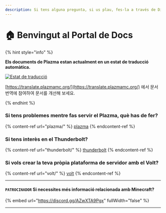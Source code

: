 ```yaml
---
description: Si tens alguna pregunta, si us plau, fes-la a través de Discord o de les Discussió de GitHub.
---
```


# 🏠 Benvingut al Portal de Docs

{% hint style="info" %}

**Els documents de Plazma estan actualment en un estat de traducció automàtica.**

[![Estat de traducció](https://badge.plazmamc.org/internal/crowdin)](https://translate.plazmamc.org/)

[https://translate.plazmamc.org/](https://translate.plazmamc.org/) 에서 문서 번역에 참여하여 문서를 개선해 보세요.

{% endhint %}

### Si tens problemes mentre fas servir el Plazma, què has de fer?

{% content-ref url="plazma/" %}
[plazma](plazma/)
{% endcontent-ref %}

### Si tens interès en el Thunderbolt?

{% content-ref url="thunderbolt/" %}
[thunderbolt](thunderbolt/)
{% endcontent-ref %}

### Si vols crear la teva pròpia plataforma de servidor amb el Volt?

{% content-ref url="volt/" %}
[volt](volt/)
{% endcontent-ref %}

***

#### `PATROCINADOR` Si necessites més informació relacionada amb Minecraft? <a href="#etc-1" id="etc-1"></a>

{% embed url="https://discord.gg/AZwXTA9Pgx" fullWidth="false" %}

***
